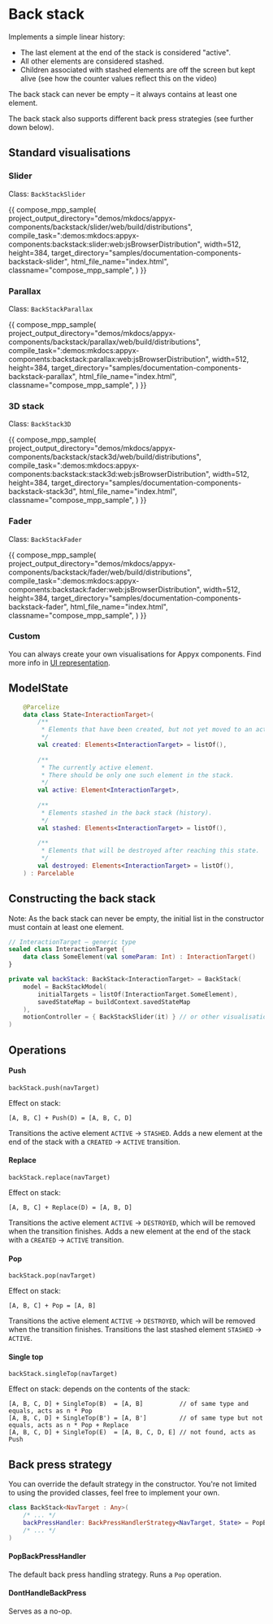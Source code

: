 # Back stack

Implements a simple linear history:

- The last element at the end of the stack is considered "active".
- All other elements are considered stashed.
- Children associated with stashed elements are off the screen but kept alive (see how the counter
  values reflect this on the video)

The back stack can never be empty – it always contains at least one element.

The back stack also supports different back press strategies (see further down below).

## Standard visualisations

### Slider

Class: `BackStackSlider`

{{
compose_mpp_sample(
project_output_directory="demos/mkdocs/appyx-components/backstack/slider/web/build/distributions",
compile_task=":demos:mkdocs:appyx-components:backstack:slider:web:jsBrowserDistribution",
width=512,
height=384,
target_directory="samples/documentation-components-backstack-slider",
html_file_name="index.html",
classname="compose_mpp_sample",
)
}}

### Parallax

Class: `BackStackParallax`

{{
compose_mpp_sample(
project_output_directory="demos/mkdocs/appyx-components/backstack/parallax/web/build/distributions",
compile_task=":demos:mkdocs:appyx-components:backstack:parallax:web:jsBrowserDistribution",
width=512,
height=384,
target_directory="samples/documentation-components-backstack-parallax",
html_file_name="index.html",
classname="compose_mpp_sample",
)
}}

### 3D stack

Class: `BackStack3D`

{{
compose_mpp_sample(
project_output_directory="demos/mkdocs/appyx-components/backstack/stack3d/web/build/distributions",
compile_task=":demos:mkdocs:appyx-components:backstack:stack3d:web:jsBrowserDistribution",
width=512,
height=384,
target_directory="samples/documentation-components-backstack-stack3d",
html_file_name="index.html",
classname="compose_mpp_sample",
)
}}

### Fader

Class: `BackStackFader`

{{
compose_mpp_sample(
project_output_directory="demos/mkdocs/appyx-components/backstack/fader/web/build/distributions",
compile_task=":demos:mkdocs:appyx-components:backstack:fader:web:jsBrowserDistribution",
width=512,
height=384,
target_directory="samples/documentation-components-backstack-fader",
html_file_name="index.html",
classname="compose_mpp_sample",
)
}}

### Custom

You can always create your own visualisations for Appyx components. Find more info
in [UI representation](../interactions/uirepresentation.md).

## ModelState

```kotlin
    @Parcelize
    data class State<InteractionTarget>(
        /**
         * Elements that have been created, but not yet moved to an active state
         */
        val created: Elements<InteractionTarget> = listOf(),
    
        /**
         * The currently active element.
         * There should be only one such element in the stack.
         */
        val active: Element<InteractionTarget>,
    
        /**
         * Elements stashed in the back stack (history).
         */
        val stashed: Elements<InteractionTarget> = listOf(),
    
        /**
         * Elements that will be destroyed after reaching this state.
         */
        val destroyed: Elements<InteractionTarget> = listOf(),
    ) : Parcelable
```

## Constructing the back stack

Note: As the back stack can never be empty, the initial list in the constructor must contain at
least one element.

```kotlin
// InteractionTarget – generic type
sealed class InteractionTarget {
    data class SomeElement(val someParam: Int) : InteractionTarget()
}

private val backStack: BackStack<InteractionTarget> = BackStack(
    model = BackStackModel(
        initialTargets = listOf(InteractionTarget.SomeElement),
        savedStateMap = buildContext.savedStateMap
    ),
    motionController = { BackStackSlider(it) } // or other visualisations 
)
```

## Operations

#### Push

`backStack.push(navTarget)`

Effect on stack:

```
[A, B, C] + Push(D) = [A, B, C, D]
```

Transitions the active element `ACTIVE` -> `STASHED`.
Adds a new element at the end of the stack with a `CREATED` -> `ACTIVE` transition.

#### Replace

`backStack.replace(navTarget)`

Effect on stack:

```
[A, B, C] + Replace(D) = [A, B, D]
```

Transitions the active element `ACTIVE` -> `DESTROYED`, which will be removed when the transition
finishes.
Adds a new element at the end of the stack with a `CREATED` -> `ACTIVE` transition.

#### Pop

`backStack.pop(navTarget)`

Effect on stack:

```
[A, B, C] + Pop = [A, B]
```

Transitions the active element `ACTIVE` -> `DESTROYED`, which will be removed when the transition
finishes.
Transitions the last stashed element `STASHED` -> `ACTIVE`.

#### Single top

`backStack.singleTop(navTarget)`

Effect on stack: depends on the contents of the stack:

```
[A, B, C, D] + SingleTop(B)  = [A, B]          // of same type and equals, acts as n * Pop
[A, B, C, D] + SingleTop(B') = [A, B']         // of same type but not equals, acts as n * Pop + Replace
[A, B, C, D] + SingleTop(E)  = [A, B, C, D, E] // not found, acts as Push
```

## Back press strategy

You can override the default strategy in the constructor. You're not limited to using the provided
classes, feel free to implement your own.

```kotlin
class BackStack<NavTarget : Any>(
    /* ... */
    backPressHandler: BackPressHandlerStrategy<NavTarget, State> = PopBackPressHandler(),
    /* ... */
) 
```

#### PopBackPressHandler

The default back press handling strategy. Runs a `Pop` operation.

#### DontHandleBackPress

Serves as a no-op.

